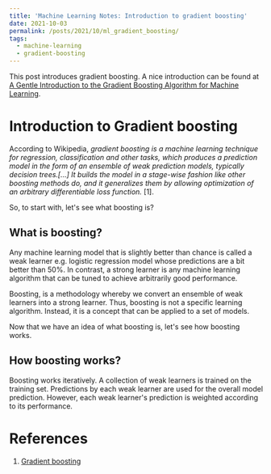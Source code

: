```yaml
---
title: 'Machine Learning Notes: Introduction to gradient boosting'
date: 2021-10-03
permalink: /posts/2021/10/ml_gradient_boosting/
tags:
  - machine-learning
  - gradient-boosting
---
```


This post introduces gradient boosting. A nice introduction can be found at <a href="https://machinelearningmastery.com/gentle-introduction-gradient-boosting-algorithm-machine-learning/">A Gentle Introduction to the Gradient Boosting Algorithm for Machine Learning</a>.


Introduction to Gradient boosting
======

According to Wikipedia, _gradient boosting is a machine learning technique for regression, classification and other tasks, which produces a prediction model in the form of an ensemble of weak prediction models, typically decision trees.[...]  It builds the model in a stage-wise fashion like other boosting methods do, and it generalizes them by allowing optimization of an arbitrary differentiable loss function._ [1]. 

So, to start with, let's see what boosting is?

What is boosting?
------

Any machine learning model that is slightly better than chance is called a weak learner e.g. logistic regression model whose predictions are a bit better than 50%. 
In contrast, a strong learner is any machine learning algorithm that can be tuned to achieve arbitrarily good performance.

Boosting, is a methodology whereby we convert an ensemble of weak learners into a strong learner. 
Thus, boosting is not a specific learning algorithm. Instead, it is a concept that can be applied to a set of models. 

Now that we have an idea of what boosting is, let's see how boosting works.

How boosting works?
------ 

Boosting works iteratively. A collection of weak learners is trained on the training set. Predictions by each weak learner are used for the
overall model prediction. However, each weak learner's prediction is weighted according to its performance.

References
======
1. <a href="https://en.wikipedia.org/wiki/Gradient_boosting">Gradient boosting</a>
